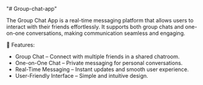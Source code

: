 "# Group-chat-app" 

The Group Chat App is a real-time messaging platform that allows users to interact with their friends effortlessly. It supports both group chats and one-on-one conversations, making communication seamless and engaging.

🔹 Features:
   * Group Chat – Connect with multiple friends in a shared chatroom.
   * One-on-One Chat – Private messaging for personal conversations.
   * Real-Time Messaging – Instant updates and smooth user experience.
   * User-Friendly Interface – Simple and intuitive design.
